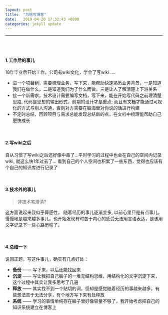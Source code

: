 ```yaml
---
layout: post
title:  "为啥写博客"
date:   2019-04-20 17:32:43 +0800
categories: jekyll update
---
```



---

<br/>
<br/>

#### 1.工作后的事儿

18年毕业后开始工作，公司有wiki文化，学会了写wiki ....

- 进一个项目组，需要梳理业务，写下来，能帮助快速熟悉业务背景，一是知道我们在做什么，二是知道我们为了什么而做，三是让人了解清楚上下游关系
- 接一个新需求，技术设计需要编写文档，写下来，能在开始写代码之前理清楚思路, 代码是思想的输出形式，前期的设计才是重点; 而且有文档才能通过可视化的方式与别人沟通，否则对方需要在脑海里对你说的话进行构建
- 不定时总结，回顾项目与需求总能发现总结新的点，在文档中梳理能帮助自己更快成长

<br/>

#### 2.写wiki之后

自从习惯了写wiki之后还好像中毒了...平时学习的过程中也会在自己的空间内记录wiki,
就这么快1年过去了... 看到自己的个人空间也积累了一些东西，觉得也应该有个自己的知识库进行记录了
  
<br/>

#### 3.技术外的事儿

> 非技术宅澄清? 

这方面说起来我似乎算感性。
随着经历的事儿逐渐变多, 以前心里只是有点事儿，慢慢地是越来越多事儿。也开始发现有时苦于内心的感受无法用言语表达，是该用文字记录下一些心路历程了。

<br>

#### 4.总结一下

说回正题，写这件事儿，确实有几点好处：

- **备份** —— 写下来，以后还能找回来
- **沉淀** —— 写让我把自己脑子的一堆无结构思维，用结构化的文字沉淀下来，这个过程中其实让我多思考了几遍
- **释放** —— 其实找不到一个贴切的词，但却是感觉随着经历的事越来越多，有些想法苦于无法分享，有个地方写下来有处释放
- **系统** —— 学习的事情单纯存在脑子里好像容量不够了，我开始考虑把自己的知识系统建立在博客上

[jekyll-docs]: https://jekyllrb.com/docs/home
[jekyll-gh]:   https://github.com/jekyll/jekyll
[jekyll-talk]: https://talk.jekyllrb.com/

